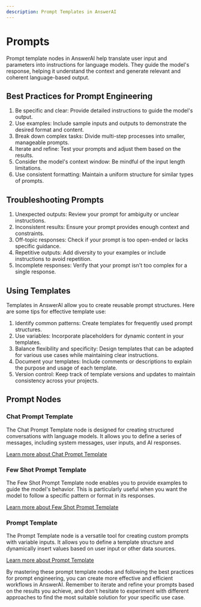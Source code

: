 ```yaml
---
description: Prompt Templates in AnswerAI
---
```


# Prompts

Prompt template nodes in AnswerAI help translate user input and parameters into instructions for language models. They guide the model's response, helping it understand the context and generate relevant and coherent language-based output.

## Best Practices for Prompt Engineering

1. Be specific and clear: Provide detailed instructions to guide the model's output.
2. Use examples: Include sample inputs and outputs to demonstrate the desired format and content.
3. Break down complex tasks: Divide multi-step processes into smaller, manageable prompts.
4. Iterate and refine: Test your prompts and adjust them based on the results.
5. Consider the model's context window: Be mindful of the input length limitations.
6. Use consistent formatting: Maintain a uniform structure for similar types of prompts.

## Troubleshooting Prompts

1. Unexpected outputs: Review your prompt for ambiguity or unclear instructions.
2. Inconsistent results: Ensure your prompt provides enough context and constraints.
3. Off-topic responses: Check if your prompt is too open-ended or lacks specific guidance.
4. Repetitive outputs: Add diversity to your examples or include instructions to avoid repetition.
5. Incomplete responses: Verify that your prompt isn't too complex for a single response.

## Using Templates

Templates in AnswerAI allow you to create reusable prompt structures. Here are some tips for effective template use:

1. Identify common patterns: Create templates for frequently used prompt structures.
2. Use variables: Incorporate placeholders for dynamic content in your templates.
3. Balance flexibility and specificity: Design templates that can be adapted for various use cases while maintaining clear instructions.
4. Document your templates: Include comments or descriptions to explain the purpose and usage of each template.
5. Version control: Keep track of template versions and updates to maintain consistency across your projects.

## Prompt Nodes

### Chat Prompt Template

The Chat Prompt Template node is designed for creating structured conversations with language models. It allows you to define a series of messages, including system messages, user inputs, and AI responses.

[Learn more about Chat Prompt Template](chat-prompt-template.md)

### Few Shot Prompt Template

The Few Shot Prompt Template node enables you to provide examples to guide the model's behavior. This is particularly useful when you want the model to follow a specific pattern or format in its responses.

[Learn more about Few Shot Prompt Template](few-shot-prompt-template.md)

### Prompt Template

The Prompt Template node is a versatile tool for creating custom prompts with variable inputs. It allows you to define a template structure and dynamically insert values based on user input or other data sources.

[Learn more about Prompt Template](prompt-template.md)

<!-- TODO: Add a screenshot showing the Prompt Nodes in the AnswerAI canvas -->

By mastering these prompt template nodes and following the best practices for prompt engineering, you can create more effective and efficient workflows in AnswerAI. Remember to iterate and refine your prompts based on the results you achieve, and don't hesitate to experiment with different approaches to find the most suitable solution for your specific use case.
